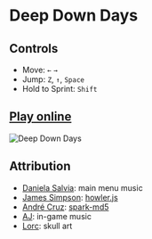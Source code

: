 # Deep Down Days

## Controls

- Move: `←` `→`
- Jump: `Z`, `↑`, `Space`
- Hold to Sprint: `Shift`

## [Play online](https://costava.github.io/deep-down-days/dist/)

![Deep Down Days](http://i.imgur.com/43bXTDn.gif)

## Attribution

- [Daniela Salvia](https://soundcloud.com/danielasalvia): main menu music  
- [James Simpson](https://github.com/goldfire): [howler.js](https://github.com/goldfire/howler.js)  
- [André Cruz](https://github.com/satazor): [spark-md5](https://github.com/satazor/js-spark-md5)  
- [AJ](https://soundcloud.com/a-j-1): in-game music  
- [Lorc](http://lorcblog.blogspot.com/): skull art  
